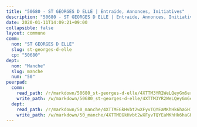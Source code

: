 ```yaml
---
title: "50680 - ST GEORGES D ELLE | Entraide, Annonces, Initiatives"
description: "50680 - ST GEORGES D ELLE | Entraide, Annonces, Initiatives"
date: 2020-01-11T14:09:21+09:00
collapsible: false
layout: commune
comm:
  nom: "ST GEORGES D ELLE"
  slug: st-georges-d-elle
  cp: "50680"
dept:
  nom: "Manche"
  slug: manche
  num: "50"
peerpad:
  comm:
    read_path: /r/markdown/50680_st-georges-d-elle/4XTTM3YR2WeLQeyGm6erPopciQyBNJbhayxTC1TgHZffbs5Wp
    write_path: /w/markdown/50680_st-georges-d-elle/4XTTM3YR2WeLQeyGm6erPopciQyBNJbhayxTC1TgHZffbs5Wp-K3TgUnTmMKyBjurNZkMJXrDbf6nHjKqGT3jSs5bqK9aZVGXJpE4St72unSRqdJU9Gq2mNE9sWBsqi4rMjWuATbHwKrzWiSHKCZz9bH38sGQBVu8BPYdkWZ6e54R8aquoX5xm9XDr
  dept:
    read_path: /r/markdown/50_manche/4XTTMEGkHvbt2wXFyvTQYEaMKhHk6haGH1SzsRNevKgBDTuXr
    write_path: /w/markdown/50_manche/4XTTMEGkHvbt2wXFyvTQYEaMKhHk6haGH1SzsRNevKgBDTuXr-K3TgUSx1rwmRRLqHcTLLdo4dVfTRKvf94KKagmUFPevWSp2f9nuc6fJF25TtLArzK8teuQ5TvuAMqW38N2MYgT18hBoXtjmKX9WuSn2vkujmSJPp3gF4gsuMmfEM8Th4Ap94heFE
---
```


